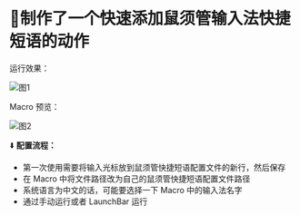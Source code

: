 # 🌟制作了一个**快速添加鼠须管输入法快捷短语**的动作

运行效果：

![图1](https://user-images.githubusercontent.com/23517447/231099081-4b6e6e3b-9817-4ba7-9e23-91cb3fc7ee71.gif)

Macro 预览：

![图2](https://user-images.githubusercontent.com/23517447/231099151-d17a12d5-5008-4950-926c-2ae8f5728588.jpg)


⬇️ **配置流程：**

- 第一次使用需要将输入光标放到鼠须管快捷短语配置文件的新行，然后保存
- 在 Macro 中将文件路径改为自己的鼠须管快捷短语配置文件路径
- 系统语言为中文的话，可能要选择一下 Macro 中的输入法名字
- 通过手动运行或者 LaunchBar 运行

